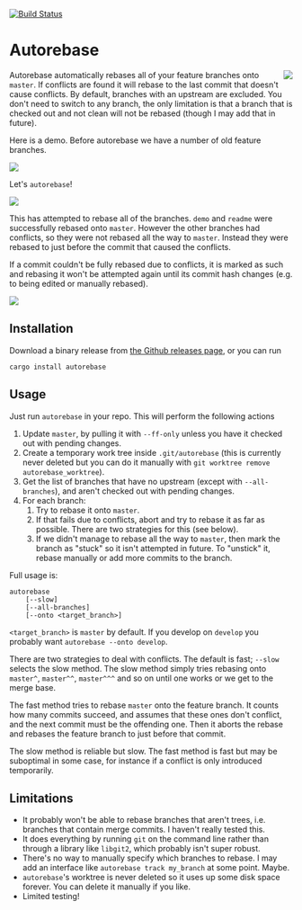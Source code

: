 [![Build Status](https://github.com/timmmm/autorebase/actions/workflows/build.yml/badge.svg)](https://github.com/Timmmm/autorebase/actions/workflows/build.yml)

# Autorebase

<img align="right" src="logo.svg">

Autorebase automatically rebases all of your feature branches onto `master`. If conflicts are found it will rebase to the last commit that doesn't cause conflicts.
By default, branches with an upstream are excluded.
You don't need to switch to any branch, the only limitation is that a branch that is checked out and not clean will not be rebased (though I may add that in future).

Here is a demo. Before autorebase we have a number of old feature branches.

![](doc/before.svg)

Let's `autorebase`!

![](doc/during.svg)

This has attempted to rebase all of the branches. `demo` and `readme` were successfully rebased onto `master`. However the other branches had conflicts, so they were not rebased all the way to `master`. Instead they were rebased to just before the commit that caused the conflicts.

If a commit couldn't be fully rebased due to conflicts, it is marked as such and rebasing it won't be attempted again until its commit hash changes (e.g. to being edited or manually rebased).

![](doc/after.svg)

## Installation

Download a binary release from [the Github releases page](https://github.com/Timmmm/autorebase/releases), or you can run

    cargo install autorebase

## Usage

Just run `autorebase` in your repo. This will perform the following actions

1. Update `master`, by pulling it with `--ff-only` unless you have it checked out with pending changes.
2. Create a temporary work tree inside `.git/autorebase` (this is currently never deleted but you can do it manually with `git worktree remove autorebase_worktree`).
3. Get the list of branches that have no upstream (except with `--all-branches`), and aren't checked out with pending changes.
4. For each branch:
    1. Try to rebase it onto `master`.
    2. If that fails due to conflicts, abort and try to rebase it as far as possible. There are two strategies for this (see below).
    3. If we didn't manage to rebase all the way to `master`, then mark the branch as "stuck" so it isn't attempted in future. To "unstick" it, rebase manually or add more commits to the branch.

Full usage is:

    autorebase
        [--slow]
        [--all-branches]
        [--onto <target_branch>]

`<target_branch>` is `master` by default. If you develop on `develop` you probably want `autorebase --onto develop`.

There are two strategies to deal with conflicts. The default is fast; `--slow` selects the slow method. The slow method simply tries rebasing onto `master^`, `master^^`, `master^^^` and so on until one works or we get to the merge base.

The fast method tries to rebase `master` onto the feature branch. It counts how many commits succeed, and assumes that these ones don't conflict, and the next commit must be the offending one. Then it aborts the rebase and rebases the feature branch to just before that commit.

The slow method is reliable but slow. The fast method is fast but may be suboptimal in some case, for instance if a conflict is only introduced temporarily.

## Limitations

* It probably won't be able to rebase branches that aren't trees, i.e. branches that contain merge commits. I haven't really tested this.
* It does everything by running `git` on the command line rather than through a library like `libgit2`, which probably isn't super robust.
* There's no way to manually specify which branches to rebase. I may add an interface like `autorebase track my_branch` at some point. Maybe.
* `autorebase`'s worktree is never deleted so it uses up some disk space forever. You can delete it manually if you like.
* Limited testing!
